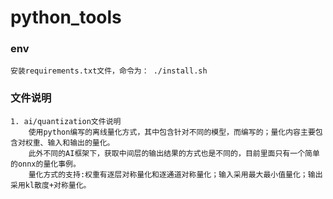 # python_tools
### env
	安装requirements.txt文件，命令为： ./install.sh

### 文件说明
	1. ai/quantization文件说明
		使用python编写的离线量化方式，其中包含针对不同的模型，而编写的；量化内容主要包含对权重、输入和输出的量化。
		此外不同的AI框架下，获取中间层的输出结果的方式也是不同的，目前里面只有一个简单的onnx的量化事例。
		量化方式的支持:权重有逐层对称量化和逐通道对称量化；输入采用最大最小值量化；输出采用kl散度+对称量化。